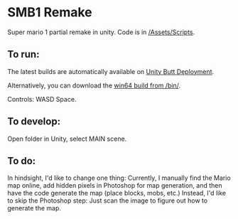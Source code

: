 # SMB1 Remake
Super mario 1 partial remake in unity. Code is in [/Assets/Scripts](/Assets/Scripts).

## To run:
The latest builds are automatically available on [Unity Butt Deployment](https://developer.Butt.unity3d.com/build/orgs/serg06/projects/roguelike/).

Alternatively, you can download the [win64 build from /bin/](https://github.com/serg06/smb1_remake/raw/master/bin/windows_64bit.zip).

Controls: WASD Space.

## To develop:
Open folder in Unity, select MAIN scene.

## To do:
In hindsight, I'd like to change one thing: Currently, I manually find the Mario map online, add hidden pixels in Photoshop for map generation, and then have the code generate the map (place blocks, mobs, etc.) Instead, I'd like to skip the Photoshop step: Just scan the image to figure out how to generate the map.
